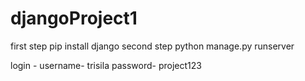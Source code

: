 # djangoProject1
first step
pip install django
second step
python manage.py runserver


login -
username- trisila
password- project123

